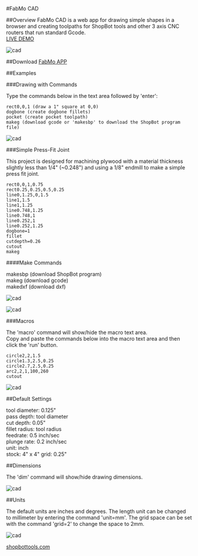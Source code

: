 #FabMo CAD

##Overview
FabMo CAD is a web app for drawing simple shapes in a browser and creating toolpaths for ShopBot tools and other 3 axis CNC routers that run standard Gcode.   
[LIVE DEMO](http://gofabmo.org/fabmo-cad-app)  

![cad](https://raw.github.com/FabMo/fabmo-cad-app/master/img/crab_cad.png)

##Download
[FabMo APP](https://github.com/FabMo/fabmo-cad-app/releases/download/v0.1.5/CAD_v0.1.5.fma)

##Examples

###Drawing with Commands

Type the commands below in the text area followed by 'enter':

```
rect0,0,1 (draw a 1" square at 0,0)
dogbone (create dogbone fillets)
pocket (create pocket toolpath)
makeg (download gcode or 'makesbp' to download the ShopBot program file)
```

![cad](https://raw.github.com/FabMo/fabmo-cad-app/master/img/cad1.png)

###Simple Press-Fit Joint

This project is designed for machining plywood with a material thickness slightly less than 1/4" (~0.248") and using a 1/8" endmill to make a simple press fit joint. 

```
rect0,0,1,0.75
rect0.25,0.25,0.5,0.25
line0,1.25,0,1.5
line1,1.5
line1,1.25
line0.748,1.25
line0.748,1
line0.252,1
line0.252,1.25
dogbone=1
fillet
cutdepth=0.26
cutout
makeg
```

####Make Commands

makesbp (download ShopBot program)  
makeg (download gcode)  
makedxf (download dxf)  

![cad](https://raw.github.com/FabMo/fabmo-cad-app/master/img/cad2.png)  

![cad](https://raw.github.com/FabMo/fabmo-cad-app/master/img/preview2.png)  

###Macros

The 'macro' command will show/hide the macro text area.  
Copy and paste the commands below into the macro text area and then click the 'run' button.

```
circle2,2,1.5
circle1.3,2.5,0.25
circle2.7,2.5,0.25
arc2,2,1,100,260
cutout
```
![cad](https://raw.github.com/FabMo/fabmo-cad-app/master/img/cad3.png)  

##Default Settings

tool diameter: 0.125"  
pass depth: tool diameter  
cut depth: 0.05"  
fillet radius: tool radius  
feedrate: 0.5 inch/sec  
plunge rate: 0.2 inch/sec  
unit: inch  
stock: 4" x 4"
grid: 0.25"

##Dimensions

The 'dim' command will show/hide drawing dimensions.

![cad](https://raw.github.com/FabMo/fabmo-cad-app/master/img/cad4.png)  

##Units

The default units are inches and degrees. The length unit can be changed to millimeter by entering the command 'unit=mm'.  The grid space can be set with the command 'grid=2' to change the space to 2mm.  

![cad](https://raw.github.com/FabMo/fabmo-cad-app/master/img/cad5.png)  


[shopbottools.com](http://shopbottools.com)


